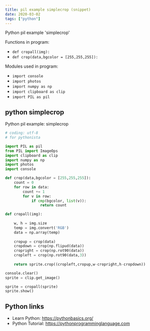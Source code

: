 ```yaml
---
title: pil example simplecrop (snippet)
date: 2020-03-02
tags: ["python"]
---
```

Python pil example 'simplecrop'

Functions in program: 
* `def cropall(img):`
* `def crop(data,bgcolor = [255,255,255]):`

Modules used in program: 
* `import console`
* `import photos`
* `import numpy as np`
* `import clipboard as clip`
* `import PIL as pil`

## python simplecrop

Python pil example: simplecrop

```python
# coding: utf-8
# for pythonista

import PIL as pil
from PIL import ImageOps
import clipboard as clip
import numpy as np
import photos
import console

def crop(data,bgcolor = [255,255,255]):
	count = 0
	for row in data:
		count += 1
		for v in row:
			if cmp(bgcolor, list(v)):
				return count

def cropall(img):
	
	w, h = img.size
	temp = img.convert('RGB')
	data = np.array(temp)
	
	cropup = crop(data)
	cropdown = crop(np.flipud(data))
	cropright = crop(np.rot90(data))
	cropleft = crop(np.rot90(data,3))
	
	return sprite.crop((cropleft,cropup,w-cropright,h-cropdown))

console.clear()
sprite = clip.get_image()

sprite = cropall(sprite)
sprite.show()

```

## Python links

- Learn Python: https://pythonbasics.org/
- Python Tutorial: https://pythonprogramminglanguage.com
